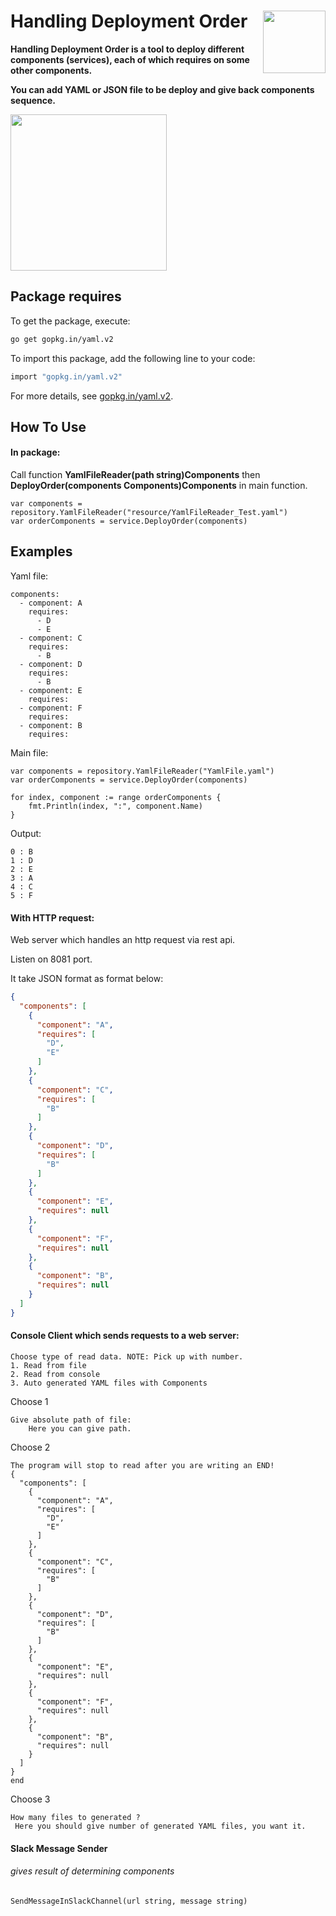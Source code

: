 # Handling Deployment Order <img src="https://tutorialedge.net/images/golang.png"  width="100" align="right" />

 **Handling Deployment Order is a tool to deploy different components (services), each of which requires on some other components.**

 **You can add YAML or JSON file to be deploy and give back components sequence.**
 
 
<img src="https://cdn-images-1.medium.com/max/1200/0*ABKj5V2gw7tezUc5." width="250">

## Package requires

To get the package, execute:
```sh
go get gopkg.in/yaml.v2
```
To import this package, add the following line to your code:
```sh
import "gopkg.in/yaml.v2"
```
For more details, see [gopkg.in/yaml.v2](https://godoc.org/gopkg.in/yaml.v2).

## How To Use

#### In package:

Call function **YamlFileReader(path string)Components** then **DeployOrder(components Components)Components** in main function.

````
var components = repository.YamlFileReader("resource/YamlFileReader_Test.yaml")
var orderComponents = service.DeployOrder(components)
````
## Examples

Yaml file:

````
components:
  - component: A
    requires:
      - D
      - E
  - component: C
    requires:
      - B
  - component: D
    requires:
      - B
  - component: E
    requires:
  - component: F
    requires:
  - component: B
    requires:
````

Main file:

````
var components = repository.YamlFileReader("YamlFile.yaml")
var orderComponents = service.DeployOrder(components)
	
for index, component := range orderComponents {
	fmt.Println(index, ":", component.Name)
}
````

Output:

````
0 : B
1 : D
2 : E
3 : A
4 : C
5 : F
````

#### With HTTP request:

Web server which handles an http request via rest api.

Listen on 8081 port.

It take JSON format as format below:

```json
{
  "components": [
    {
      "component": "A",
      "requires": [
        "D",
        "E"
      ]
    },
    {
      "component": "C",
      "requires": [
        "B"
      ]
    },
    {
      "component": "D",
      "requires": [
        "B"
      ]
    },
    {
      "component": "E",
      "requires": null
    },
    {
      "component": "F",
      "requires": null
    },
    {
      "component": "B",
      "requires": null
    }
  ]
}
```
#### Console Client which sends requests to a web server:


```
Choose type of read data. NOTE: Pick up with number.
1. Read from file
2. Read from console
3. Auto generated YAML files with Components
```

Choose 1
```
Give absolute path of file:
    Here you can give path.
```

Choose 2
```
Тhe program will stop to read after you are writing an END!
{
  "components": [
    {
      "component": "A",
      "requires": [
        "D",
        "E"
      ]
    },
    {
      "component": "C",
      "requires": [
        "B"
      ]
    },
    {
      "component": "D",
      "requires": [
        "B"
      ]
    },
    {
      "component": "E",
      "requires": null
    },
    {
      "component": "F",
      "requires": null
    },
    {
      "component": "B",
      "requires": null
    }
  ]
}
end
```

Choose 3
```
How many files to generated ?
 Here you should give number of generated YAML files, you want it.
```

#### Slack Message Sender  
###### gives result of determining components

```
SendMessageInSlackChannel(url string, message string)
```
